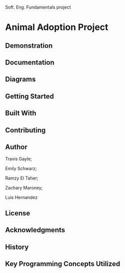 
Soft. Eng. Fundamentals project

# Animal Adoption Project


## Demonstration


## Documentation


## Diagrams


## Getting Started


## Built With


## Contributing


## Author

Travis Gayle;

Emily Schwarz;

Ramzy El Taher;

Zachary Maroney;

Luis Hernandez


## License


## Acknowledgments


## History


## Key Programming Concepts Utilized

